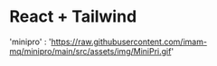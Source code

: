 # React + Tailwind

'minipro' : 'https://raw.githubusercontent.com/imam-mq/minipro/main/src/assets/img/MiniPri.gif'
